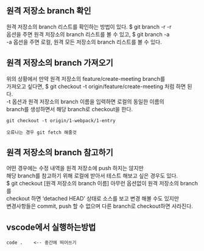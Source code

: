 ## 원격 저장소 branch 확인  
원격 저장소의 branch 리스트를 확인하는 방법이 있다. $ git branch -r -r   
옵션을 주면 원격 저장소의 branch 리스트를 볼 수 있고, $ git branch -a   
-a 옵션을 주면 로컬, 원격 모든 저장소의 branch 리스트를 볼 수 있다.  

## 원격 저장소의 branch 가져오기  
위의 상황에서 만약 원격 저장소의 feature/create-meeting branch를   
가져오고 싶다면, $ git checkout -t origin/feature/create-meeting 처럼 하면 된다.  
-t 옵션과 원격 저장소의 branch 이름을 입력하면 로컬의 동일한 이름의  
branch를 생성하면서 해당 branch로 checkout을 한다.

`````
git checkout -t origin/1-webpack/1-entry

오류나는 경우 git fetch 해줄것
`````

## 원격 저장소의 branch 참고하기  
어떤 경우에는 수정 내역을 원격 저장소에 push 하지는 않지만   
해당 branch를 참고하기 위해 로컬에 받아서 테스트 해보고 싶은 경우도 있다.  
$ git checkout [원격 저장소의 branch 이름] 아무런 옵션없이 원격 저장소의 branch를   
checkout 하면 ‘detached HEAD’ 상태로 소스를 보고 변경 해볼 수도 있지만   
변경사항들은 commit, push 할 수 없으며 다른 branch로 checkout하면 사라진다.   

## vscode에서 실행하는방법  
````
code .    <-- 중간에 띄어쓰기
````